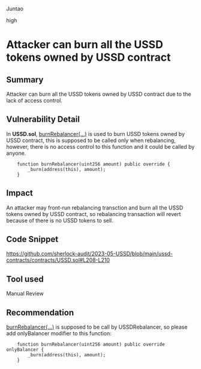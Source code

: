 Juntao

high

# Attacker can burn all the USSD tokens owned by USSD contract

## Summary
Attacker can burn all the USSD tokens owned by USSD contract due to the lack of access control.

## Vulnerability Detail
In **USSD.sol**, [burnRebalancer(...)](https://github.com/sherlock-audit/2023-05-USSD/blob/main/ussd-contracts/contracts/USSD.sol#L208-L210) is used to burn USSD tokens owned by USSD contract, this is supposed to be called only when rebalancing, however, there is no access control to this function and it could be called by anyone.
```solidity
    function burnRebalancer(uint256 amount) public override {
        _burn(address(this), amount);
    }
```

## Impact
An attacker may front-run rebalancing transction and burn all the USSD tokens owned by USSD contract, so rebalancing transaction will revert because of there is no USSD tokens to sell.

## Code Snippet
https://github.com/sherlock-audit/2023-05-USSD/blob/main/ussd-contracts/contracts/USSD.sol#L208-L210

## Tool used

Manual Review

## Recommendation
[burnRebalancer(...)](https://github.com/sherlock-audit/2023-05-USSD/blob/main/ussd-contracts/contracts/USSD.sol#L208-L210) is supposed to be call by USSDRebalancer, so please add onlyBalancer modifier to this function:
```solidity
    function burnRebalancer(uint256 amount) public override onlyBalancer {
        _burn(address(this), amount);
    }
```
